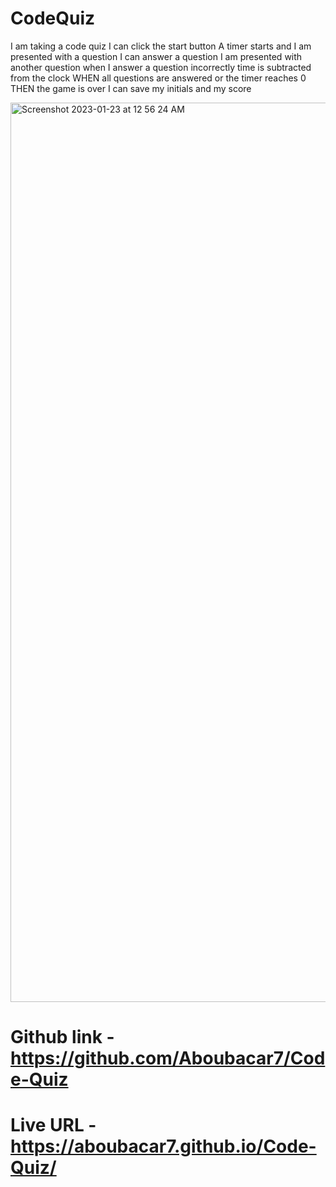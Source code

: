 # CodeQuiz
 I am taking a code quiz
 I can click the start button
A timer starts and I am presented with a question
I can answer a question
I am presented with another question
when I answer a question incorrectly time is subtracted from the clock
WHEN all questions are answered or the timer reaches 0
THEN the game is over
I can save my initials and my score


<img width="1439" alt="Screenshot 2023-01-23 at 12 56 24 AM" src="https://user-images.githubusercontent.com/118768377/213999829-b8f8ec60-8afc-4028-9d15-cec51d453d91.png">


# Github link - https://github.com/Aboubacar7/Code-Quiz

# Live URL - https://aboubacar7.github.io/Code-Quiz/